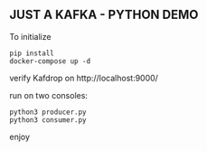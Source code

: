 ## JUST  A KAFKA - PYTHON DEMO

To initialize

```
pip install
docker-compose up -d
```
verify Kafdrop on http://localhost:9000/

run on two consoles:
```
python3 producer.py
python3 consumer.py
```

enjoy